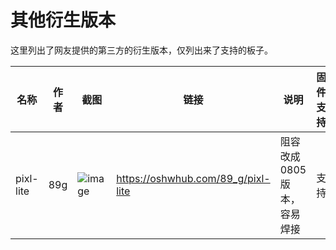# 其他衍生版本

这里列出了网友提供的第三方的衍生版本，仅列出来了支持的板子。

| 名称 | 作者 | 截图 | 链接 | 说明 | 固件支持 | 
| --- | --- | --- | --- | --- | --- |
| pixl-lite | 89g |  ![image](https://image.lceda.cn/pullimage/lstj6b9NpZi5WPDkvLECDwyaDeXJkB4xLoX1SCp6.jpeg) | https://oshwhub.com/89_g/pixl-lite |  阻容改成0805版本，容易焊接 | 支持 |